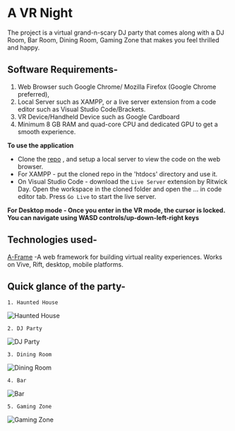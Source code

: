 # A VR Night
The project is a virtual grand-n-scary DJ party that comes along with a DJ Room, Bar Room, Dining Room, Gaming Zone that makes you feel thrilled and happy.

## Software Requirements- 
1. Web Browser such Google Chrome/ Mozilla Firefox (Google Chrome preferred), 
2. Local Server such as XAMPP, or a live server extension from a code editor such as Visual Studio Code/Brackets.
3. VR Device/Handheld Device such as Google Cardboard
4. Minimum 8 GB RAM and quad-core CPU and dedicated GPU to get a smooth experience.

**To use the application**
- Clone the [repo](repo-URL) , and setup a local server to view the code on the web browser.
- For XAMPP - put the cloned repo in the 'htdocs' directory and use it.
- On Visual Studio Code - download the `Live Server` extension by Ritwick Day. Open the workspace in the cloned folder and open the ... in code editor tab. Press `Go Live` to start the live server.

**For Desktop mode - Once you enter in the VR mode, the cursor is locked. You can navigate using WASD controls/up-down-left-right keys**

## Technologies used- 
[A-Frame](https://aframe.io/) -A web framework for building virtual reality experiences. Works on Vive, Rift, desktop, mobile platforms.

## Quick glance of the party-

    1. Haunted House
![Haunted House](https://github.com/ritikajha/vr-night/tree/main/Group_7/gifs/home_gif.gif?raw=true)

    2. DJ Party
![DJ Party](https://github.com/ritikajha/vr-night/tree/main/Group_7/gifs/dj_gif.gif?raw=true)

    3. Dining Room
![Dining Room](https://github.com/ritikajha/vr-night/tree/main/Group_7/gifs/dining_gif.gif?raw=true)

    4. Bar
![Bar](https://github.com/ritikajha/vr-night/blob/main/gifs/bar_gif.gif?raw=true)

    5. Gaming Zone
![Gaming Zone](https://github.com/ritikajha/vr-night/tree/main/Group_7/gifs/game_gif.gif?raw=true)
